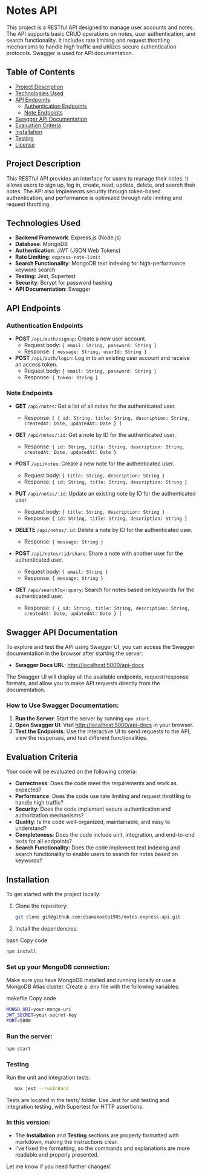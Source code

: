 # Notes API

This project is a RESTful API designed to manage user accounts and notes. The API supports basic CRUD operations on notes, user authentication, and search functionality. It includes rate limiting and request throttling mechanisms to handle high traffic and utilizes secure authentication protocols. Swagger is used for API documentation.

## Table of Contents

- [Project Description](#project-description)
- [Technologies Used](#technologies-used)
- [API Endpoints](#api-endpoints)
  - [Authentication Endpoints](#authentication-endpoints)
  - [Note Endpoints](#note-endpoints)
- [Swagger API Documentation](#swagger-api-documentation)
- [Evaluation Criteria](#evaluation-criteria)
- [Installation](#installation)
- [Testing](#testing)
- [License](#license)

## Project Description

This RESTful API provides an interface for users to manage their notes. It allows users to sign up, log in, create, read, update, delete, and search their notes. The API also implements security through token-based authentication, and performance is optimized through rate limiting and request throttling.

## Technologies Used

- **Backend Framework**: Express.js (Node.js)
- **Database**: MongoDB
- **Authentication**: JWT (JSON Web Tokens)
- **Rate Limiting**: `express-rate-limit`
- **Search Functionality**: MongoDB text indexing for high-performance keyword search
- **Testing**: Jest, Supertest
- **Security**: Bcrypt for password hashing
- **API Documentation**: Swagger

## API Endpoints

### Authentication Endpoints

- **POST** `/api/auth/signup`: Create a new user account.
  - Request body: `{ email: String, password: String }`
  - Response: `{ message: String, userId: String }`
- **POST** `/api/auth/login`: Log in to an existing user account and receive an access token.
  - Request body: `{ email: String, password: String }`
  - Response: `{ token: String }`

### Note Endpoints

- **GET** `/api/notes`: Get a list of all notes for the authenticated user.
  - Response: `[ { id: String, title: String, description: String, createdAt: Date, updatedAt: Date } ]`
- **GET** `/api/notes/:id`: Get a note by ID for the authenticated user.
  - Response: `{ id: String, title: String, description: String, createdAt: Date, updatedAt: Date }`
- **POST** `/api/notes`: Create a new note for the authenticated user.
  - Request body: `{ title: String, description: String }`
  - Response: `{ id: String, title: String, description: String }`
- **PUT** `/api/notes/:id`: Update an existing note by ID for the authenticated user.

  - Request body: `{ title: String, description: String }`
  - Response: `{ id: String, title: String, description: String }`

- **DELETE** `/api/notes/:id`: Delete a note by ID for the authenticated user.
  - Response: `{ message: String }`
- **POST** `/api/notes/:id/share`: Share a note with another user for the authenticated user.
  - Request body: `{ email: String }`
  - Response: `{ message: String }`
- **GET** `/api/search?q=:query`: Search for notes based on keywords for the authenticated user.
  - Response: `[ { id: String, title: String, description: String, createdAt: Date, updatedAt: Date } ]`

## Swagger API Documentation

To explore and test the API using Swagger UI, you can access the Swagger documentation in the browser after starting the server:

- **Swagger Docs URL**: [http://localhost:5000/api-docs](http://localhost:5000/api-docs)

The Swagger UI will display all the available endpoints, request/response formats, and allow you to make API requests directly from the documentation.

### How to Use Swagger Documentation:

1. **Run the Server**: Start the server by running `npm start`.
2. **Open Swagger UI**: Visit [http://localhost:5000/api-docs](http://localhost:5000/api-docs) in your browser.
3. **Test the Endpoints**: Use the interactive UI to send requests to the API, view the responses, and test different functionalities.

## Evaluation Criteria

Your code will be evaluated on the following criteria:

- **Correctness**: Does the code meet the requirements and work as expected?
- **Performance**: Does the code use rate limiting and request throttling to handle high traffic?
- **Security**: Does the code implement secure authentication and authorization mechanisms?
- **Quality**: Is the code well-organized, maintainable, and easy to understand?
- **Completeness**: Does the code include unit, integration, and end-to-end tests for all endpoints?
- **Search Functionality**: Does the code implement text indexing and search functionality to enable users to search for notes based on keywords?

## Installation

To get started with the project locally:

1. Clone the repository:
   ```bash
   git clone git@github.com:dianakosta1985/notes-express-api.git
   ```
2. Install the dependencies:

bash
Copy code

```bash
npm install
```

### Set up your MongoDB connection:

Make sure you have MongoDB installed and running locally or use a MongoDB Atlas cluster.
Create a .env file with the following variables:

makefile
Copy code

```bash
MONGO_URI=your-mongo-uri
JWT_SECRET=your-secret-key
PORT=5000
```

### Run the server:

```bash
npm start
```

### Testing

Run the unit and integration tests:

```bash
   npx jest --runInBand
```

Tests are located in the tests/ folder. Use Jest for unit testing and integration testing, with Supertest for HTTP assertions.

### In this version:

- The **Installation** and **Testing** sections are properly formatted with markdown, making the instructions clear.
- I’ve fixed the formatting, so the commands and explanations are more readable and properly presented.

Let me know if you need further changes!
